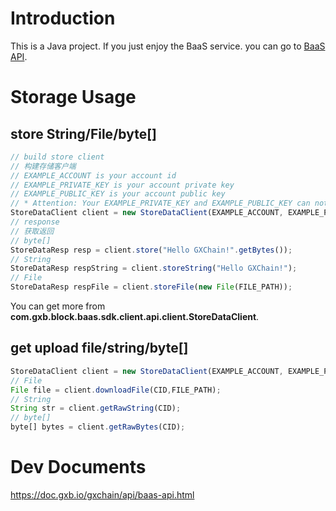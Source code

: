 # Introduction

This is a Java project.
If you just enjoy the BaaS service. you can go to [BaaS API](https://doc.gxb.io/gxchain/api/baas-api.html).


# Storage Usage

## store String/File/byte[]

```js
// build store client
// 构建存储客户端
// EXAMPLE_ACCOUNT is your account id
// EXAMPLE_PRIVATE_KEY is your account private key
// EXAMPLE_PUBLIC_KEY is your account public key
// * Attention: Your EXAMPLE_PRIVATE_KEY and EXAMPLE_PUBLIC_KEY can not be uploaded.
StoreDataClient client = new StoreDataClient(EXAMPLE_ACCOUNT, EXAMPLE_PRIVATE_KEY, EXAMPLE_PUBLIC_KEY, false);
// response
// 获取返回
// byte[]
StoreDataResp resp = client.store("Hello GXChain!".getBytes());
// String
StoreDataResp respString = client.storeString("Hello GXChain!");
// File
StoreDataResp respFile = client.storeFile(new File(FILE_PATH));
```

You can get more from **com.gxb.block.baas.sdk.client.api.client.StoreDataClient**.

## get upload file/string/byte[]

```js
StoreDataClient client = new StoreDataClient(EXAMPLE_ACCOUNT, EXAMPLE_PRIVATE_KEY, EXAMPLE_PUBLIC_KEY, false);
// File 
File file = client.downloadFile(CID,FILE_PATH);
// String
String str = client.getRawString(CID);
// byte[]
byte[] bytes = client.getRawBytes(CID);
```

# Dev Documents

https://doc.gxb.io/gxchain/api/baas-api.html
